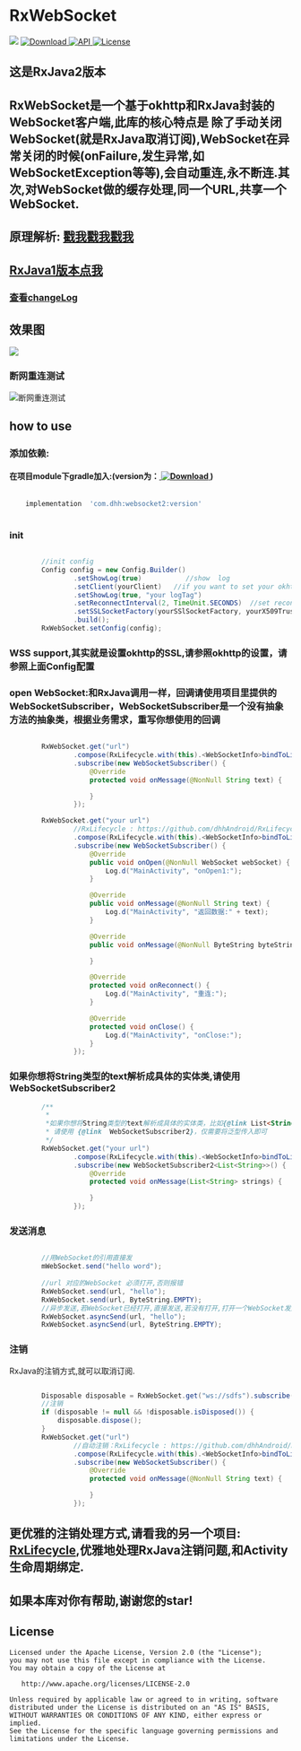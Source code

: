 # RxWebSocket #
[![](https://img.shields.io/badge/platform-android-brightgreen.svg)](https://developer.android.com/index.html) 
[ ![Download](https://api.bintray.com/packages/dhhandroid/maven/RxWebSocket2/images/download.svg) ](https://bintray.com/dhhandroid/maven/RxWebSocket2/_latestVersion)
[ ![API](https://img.shields.io/badge/API-11%2B-blue.svg?style=flat-square) ](https://developer.android.com/about/versions/android-3.0.html)
[ ![License](http://img.shields.io/badge/License-Apache%202.0-blue.svg?style=flat-square) ](http://www.apache.org/licenses/LICENSE-2.0)
## 这是RxJava2版本
## RxWebSocket是一个基于okhttp和RxJava封装的WebSocket客户端,此库的核心特点是  除了手动关闭WebSocket(就是RxJava取消订阅),WebSocket在异常关闭的时候(onFailure,发生异常,如WebSocketException等等),会自动重连,永不断连.其次,对WebSocket做的缓存处理,同一个URL,共享一个WebSocket.
## 原理解析: [戳我戳我戳我](http://blog.csdn.net/huiAndroid/article/details/78071703)
## [RxJava1版本点我](https://github.com/dhhAndroid/RxWebSocket)
### [查看changeLog](https://github.com/dhhAndroid/RxWebSocket/blob/1.x/ChangeLog.md)
## 效果图 ##
![](image/WebSocket.gif)
### 断网重连测试
![断网重连测试](image/recontection.gif)

## how to use ##

### 添加依赖: ###

#### 在项目module下gradle加入:(version为：[ ![Download](https://api.bintray.com/packages/dhhandroid/maven/RxWebSocket2/images/download.svg) ](https://bintray.com/dhhandroid/maven/RxWebSocket2/_latestVersion))
```gradle

    implementation  'com.dhh:websocket2:version'
    
```
### init
```java

        //init config
        Config config = new Config.Builder()
                .setShowLog(true)           //show  log
                .setClient(yourClient)   //if you want to set your okhttpClient
                .setShowLog(true, "your logTag")
                .setReconnectInterval(2, TimeUnit.SECONDS)  //set reconnect interval
                .setSSLSocketFactory(yourSSlSocketFactory, yourX509TrustManager) // wss support
                .build();
        RxWebSocket.setConfig(config);
```
### WSS support,其实就是设置okhttp的SSL,请参照okhttp的设置，请参照上面Config配置

### open WebSocket:和RxJava调用一样，回调请使用项目里提供的 **WebSocketSubscriber**，WebSocketSubscriber是一个没有抽象方法的抽象类，根据业务需求，重写你想使用的回调

```java

        RxWebSocket.get("url")
                .compose(RxLifecycle.with(this).<WebSocketInfo>bindToLifecycle())
                .subscribe(new WebSocketSubscriber() {
                    @Override
                    protected void onMessage(@NonNull String text) {

                    }
                });

        RxWebSocket.get("your url")
                //RxLifecycle : https://github.com/dhhAndroid/RxLifecycle
                .compose(RxLifecycle.with(this).<WebSocketInfo>bindToLifecycle())
                .subscribe(new WebSocketSubscriber() {
                    @Override
                    public void onOpen(@NonNull WebSocket webSocket) {
                        Log.d("MainActivity", "onOpen1:");
                    }

                    @Override
                    public void onMessage(@NonNull String text) {
                        Log.d("MainActivity", "返回数据:" + text);
                    }

                    @Override
                    public void onMessage(@NonNull ByteString byteString) {

                    }

                    @Override
                    protected void onReconnect() {
                        Log.d("MainActivity", "重连:");
                    }

                    @Override
                    protected void onClose() {
                        Log.d("MainActivity", "onClose:");
                    }
                });

```
### 如果你想将String类型的text解析成具体的实体类,请使用 WebSocketSubscriber2
```java
        /**
         *
         *如果你想将String类型的text解析成具体的实体类，比如{@link List<String>},
         * 请使用 {@link  WebSocketSubscriber2}，仅需要将泛型传入即可
         */
        RxWebSocket.get("your url")
                .compose(RxLifecycle.with(this).<WebSocketInfo>bindToLifecycle())
                .subscribe(new WebSocketSubscriber2<List<String>>() {
                    @Override
                    protected void onMessage(List<String> strings) {

                    }
                });
```

### 发送消息 ###
```java

	  	//用WebSocket的引用直接发
	 	mWebSocket.send("hello word");
	
        //url 对应的WebSocket 必须打开,否则报错
        RxWebSocket.send(url, "hello");
        RxWebSocket.send(url, ByteString.EMPTY);
        //异步发送,若WebSocket已经打开,直接发送,若没有打开,打开一个WebSocket发送完数据,直接关闭.
        RxWebSocket.asyncSend(url, "hello");
        RxWebSocket.asyncSend(url, ByteString.EMPTY);
```
### 注销 ###
 RxJava的注销方式,就可以取消订阅.
```java

        Disposable disposable = RxWebSocket.get("ws://sdfs").subscribe();
        //注销 
        if (disposable != null && !disposable.isDisposed()) {
            disposable.dispose();
        }
        RxWebSocket.get("url")
                //自动注销：RxLifecycle : https://github.com/dhhAndroid/RxLifecycle
                .compose(RxLifecycle.with(this).<WebSocketInfo>bindToLifecycle())
                .subscribe(new WebSocketSubscriber() {
                    @Override
                    protected void onMessage(@NonNull String text) {

                    }
                });        
```
## 更优雅的注销处理方式,请看我的另一个项目: [RxLifecycle](https://github.com/dhhAndroid/RxLifecycle),优雅地处理RxJava注销问题,和Activity生命周期绑定.
## 如果本库对你有帮助,谢谢您的star!
License
-------

    Licensed under the Apache License, Version 2.0 (the "License");
    you may not use this file except in compliance with the License.
    You may obtain a copy of the License at

       http://www.apache.org/licenses/LICENSE-2.0

    Unless required by applicable law or agreed to in writing, software
    distributed under the License is distributed on an "AS IS" BASIS,
    WITHOUT WARRANTIES OR CONDITIONS OF ANY KIND, either express or implied.
    See the License for the specific language governing permissions and
    limitations under the License.
